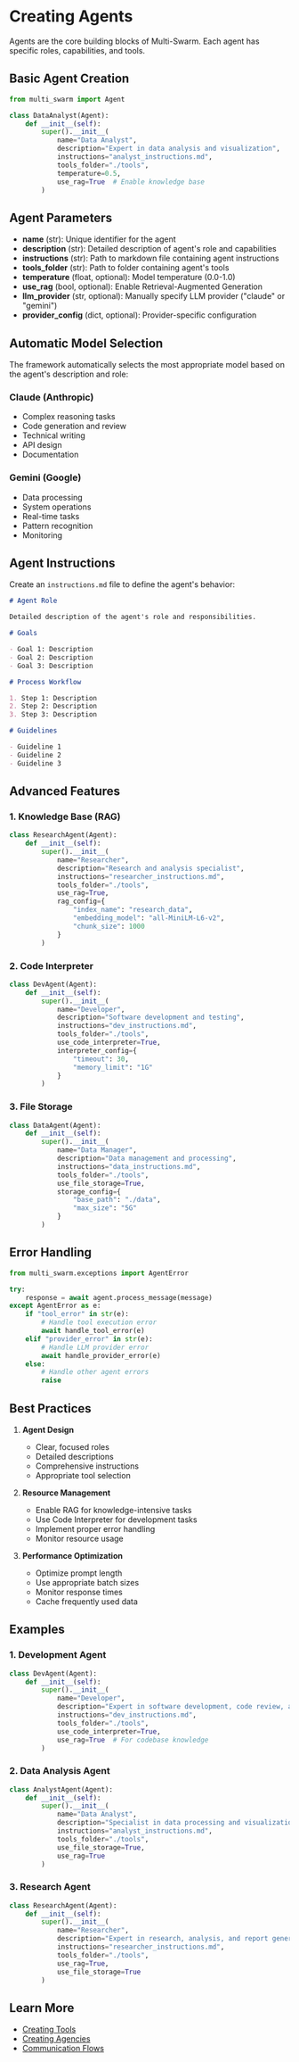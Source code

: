 # Creating Agents

Agents are the core building blocks of Multi-Swarm. Each agent has specific roles, capabilities, and tools.

## Basic Agent Creation

```python
from multi_swarm import Agent

class DataAnalyst(Agent):
    def __init__(self):
        super().__init__(
            name="Data Analyst",
            description="Expert in data analysis and visualization",
            instructions="analyst_instructions.md",
            tools_folder="./tools",
            temperature=0.5,
            use_rag=True  # Enable knowledge base
        )
```

## Agent Parameters

- **name** (str): Unique identifier for the agent
- **description** (str): Detailed description of agent's role and capabilities
- **instructions** (str): Path to markdown file containing agent instructions
- **tools_folder** (str): Path to folder containing agent's tools
- **temperature** (float, optional): Model temperature (0.0-1.0)
- **use_rag** (bool, optional): Enable Retrieval-Augmented Generation
- **llm_provider** (str, optional): Manually specify LLM provider ("claude" or "gemini")
- **provider_config** (dict, optional): Provider-specific configuration

## Automatic Model Selection

The framework automatically selects the most appropriate model based on the agent's description and role:

### Claude (Anthropic)
- Complex reasoning tasks
- Code generation and review
- Technical writing
- API design
- Documentation

### Gemini (Google)
- Data processing
- System operations
- Real-time tasks
- Pattern recognition
- Monitoring

## Agent Instructions

Create an `instructions.md` file to define the agent's behavior:

```markdown
# Agent Role

Detailed description of the agent's role and responsibilities.

# Goals

- Goal 1: Description
- Goal 2: Description
- Goal 3: Description

# Process Workflow

1. Step 1: Description
2. Step 2: Description
3. Step 3: Description

# Guidelines

- Guideline 1
- Guideline 2
- Guideline 3
```

## Advanced Features

### 1. Knowledge Base (RAG)

```python
class ResearchAgent(Agent):
    def __init__(self):
        super().__init__(
            name="Researcher",
            description="Research and analysis specialist",
            instructions="researcher_instructions.md",
            tools_folder="./tools",
            use_rag=True,
            rag_config={
                "index_name": "research_data",
                "embedding_model": "all-MiniLM-L6-v2",
                "chunk_size": 1000
            }
        )
```

### 2. Code Interpreter

```python
class DevAgent(Agent):
    def __init__(self):
        super().__init__(
            name="Developer",
            description="Software development and testing",
            instructions="dev_instructions.md",
            tools_folder="./tools",
            use_code_interpreter=True,
            interpreter_config={
                "timeout": 30,
                "memory_limit": "1G"
            }
        )
```

### 3. File Storage

```python
class DataAgent(Agent):
    def __init__(self):
        super().__init__(
            name="Data Manager",
            description="Data management and processing",
            instructions="data_instructions.md",
            tools_folder="./tools",
            use_file_storage=True,
            storage_config={
                "base_path": "./data",
                "max_size": "5G"
            }
        )
```

## Error Handling

```python
from multi_swarm.exceptions import AgentError

try:
    response = await agent.process_message(message)
except AgentError as e:
    if "tool_error" in str(e):
        # Handle tool execution error
        await handle_tool_error(e)
    elif "provider_error" in str(e):
        # Handle LLM provider error
        await handle_provider_error(e)
    else:
        # Handle other agent errors
        raise
```

## Best Practices

1. **Agent Design**
   - Clear, focused roles
   - Detailed descriptions
   - Comprehensive instructions
   - Appropriate tool selection

2. **Resource Management**
   - Enable RAG for knowledge-intensive tasks
   - Use Code Interpreter for development tasks
   - Implement proper error handling
   - Monitor resource usage

3. **Performance Optimization**
   - Optimize prompt length
   - Use appropriate batch sizes
   - Monitor response times
   - Cache frequently used data

## Examples

### 1. Development Agent

```python
class DevAgent(Agent):
    def __init__(self):
        super().__init__(
            name="Developer",
            description="Expert in software development, code review, and testing",
            instructions="dev_instructions.md",
            tools_folder="./tools",
            use_code_interpreter=True,
            use_rag=True  # For codebase knowledge
        )
```

### 2. Data Analysis Agent

```python
class AnalystAgent(Agent):
    def __init__(self):
        super().__init__(
            name="Data Analyst",
            description="Specialist in data processing and visualization",
            instructions="analyst_instructions.md",
            tools_folder="./tools",
            use_file_storage=True,
            use_rag=True
        )
```

### 3. Research Agent

```python
class ResearchAgent(Agent):
    def __init__(self):
        super().__init__(
            name="Researcher",
            description="Expert in research, analysis, and report generation",
            instructions="researcher_instructions.md",
            tools_folder="./tools",
            use_rag=True,
            use_file_storage=True
        )
```

## Learn More

- [Creating Tools](creating-tools.md)
- [Creating Agencies](creating-agencies.md)
- [Communication Flows](communication-flows.md) 